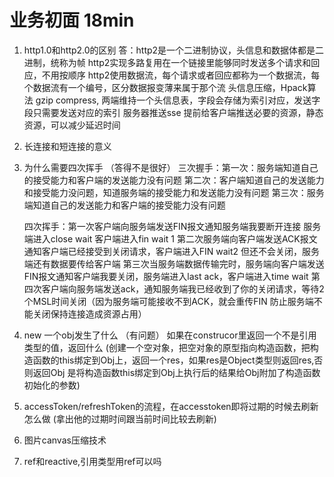 # 业务初面 18min
1. http1.0和http2.0的区别
答：http2是一个二进制协议，头信息和数据体都是二进制，统称为帧
    http2实现多路复用在一个链接里能够同时发送多个请求和回应，不用按顺序
    http2使用数据流，每个请求或者回应都称为一个数据流，每个数据流有一个编号，区分数据报变薄来属于那个流
    头信息压缩，Hpack算法 gzip compress, 两端维持一个头信息表，字段会存储为索引对应，发送字段只需要发送对应的索引
    服务器推送sse 提前给客户端推送必要的资源，静态资源，可以减少延迟时间
2. 长连接和短连接的意义
3. 为什么需要四次挥手 （答得不是很好）
    三次握手：第一次：服务端知道自己的接受能力和客户端的发送能力没有问题
              第二次：客户端知道自己的发送能力和接受能力没问题，知道服务端的接受能力和发送能力没有问题
              第三次：服务端知道自己的发送能力和客户端的接受能力没有问题

    四次挥手：第一次客户端向服务端发送FIN报文通知服务端我要断开连接 服务端进入close wait 客户端进入fin wait 1
            第二次服务端向客户端发送ACK报文通知客户端已经接受到关闭请求，客户端进入FIN wait2 但还不会关闭，服务端还有数据要传给客户端
            第三次当服务端数据传输完时，服务端向客户端发送FIN报文通知客户端我要关闭，服务端进入last ack，客户端进入time wait 
            第四次客户端向服务端发送ack，通知服务端我已经收到了你的关闭请求，等待2个MSL时间关闭（因为服务端可能接收不到ACK，就会重传FIN 防止服务端不能关闭保持连接造成资源占用）          
4. new 一个obj发生了什么 （有问题） 如果在construcor里返回一个不是引用类型的值，返回什么
   (创建一个空对象，把空对象的原型指向构造函数，把构造函数的this绑定到Obj上，返回一个res，如果res是Object类型则返回res,否则返回Obj 是将构造函数this绑定到Obj上执行后的结果给Obj附加了构造函数初始化的参数)
5. accessToken/refreshToken的流程，在accesstoken即将过期的时候去刷新怎么做
   (拿出他的过期时间跟当前时间比较去刷新)
6. 图片canvas压缩技术
7. ref和reactive,引用类型用ref可以吗




